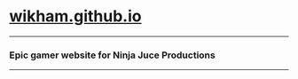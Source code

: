 # [wikham.github.io](https://juce-pro.ninja/)

-----

### Epic gamer website for Ninja Juce Productions
-----


